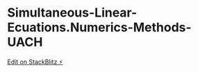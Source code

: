 # Simultaneous-Linear-Ecuations.Numerics-Methods-UACH

[Edit on StackBlitz ⚡️](https://stackblitz.com/edit/web-platform-hrally)